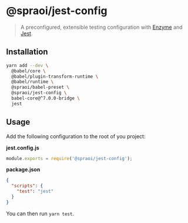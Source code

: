 # @spraoi/jest-config

> A preconfigured, extensible testing configuration with [Enzyme](https://airbnb.io/enzyme/) and [Jest](https://jestjs.io/en/).

## Installation

```bash
yarn add --dev \
  @babel/core \
  @babel/plugin-transform-runtime \
  @babel/runtime \
  @spraoi/babel-preset \
  @spraoi/jest-config \
  babel-core@^7.0.0-bridge \
  jest
```

## Usage

Add the following configuration to the root of you project:

**jest.config.js**

```javascript
module.exports = require('@spraoi/jest-config');
```

**package.json**

```json
{
  "scripts": {
    "test": "jest"
  }
}
```

You can then run `yarn test`.
